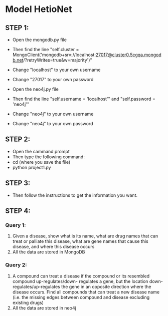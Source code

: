 # Model HetioNet

## STEP 1:
- Open the mongodb.py file
- Then find the line "self.cluster = MongoClient('mongodb+srv://localhost:27017@cluster0.5cgqa.mongodb.net/<dbname>?retryWrites=true&w=majority')" 
- Change "localhost" to your own username 
- Change "27017" to your own password 

- Open the neo4j.py file
- Then find the line "self.username = 'localhost'" and "self.password = 'neo4j'"
- Change "neo4j" to your own username 
- Change "neo4j" to your own password 

## STEP 2:
- Open the cammand prompt
- Then type the following command: 
- cd (where you save the file)
- python project1.py

## STEP 3:
- Then follow the instructions to get the information you want. 

## STEP 4:
### Query 1: 
1. Given a disease, show what is its name, what are drug names that can treat or palliate this disease, what are gene names that cause this disease, and where this disease occurs 
2. All the data are stored in MongoDB 

### Query 2: 
1. A compound can treat a disease if the compound or its resembled compound up-regulates/down- regulates a gene, but the location down-regulates/up-regulates the gene in an opposite direction where the disease occurs. Find all compounds that can treat a new disease name (i.e. the missing edges between compound and disease excluding existing drugs) 
2. All the data are stored in neo4j 
